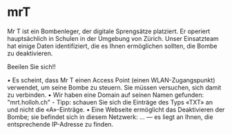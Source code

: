 # mrT
Mr T ist ein Bombenleger, der digitale Sprengsätze platziert. Er operiert hauptsächlich in Schulen in der Umgebung von Zürich. Unser Einsatzteam hat einige Daten identifiziert, die es Ihnen ermöglichen sollten, die Bombe zu deaktivieren. 

Beeilen Sie sich!!

• Es scheint, dass Mr T einen Access Point (einen WLAN-Zugangspunkt) verwendet, um seine Bombe zu steuern. Sie müssen versuchen, sich damit zu verbinden.
• Wir haben eine Domain auf seinen Namen gefunden: "mrt.holloh.ch" - Tipp: schauen Sie sich die Einträge des Typs «TXT» an und nicht die «A»-Einträge.
• Eine Webseite ermöglicht das Deaktivieren der Bombe; sie befindet sich in diesem Netzwerk: … — es liegt an Ihnen, die entsprechende IP-Adresse zu finden.
